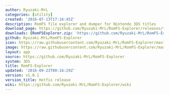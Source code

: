 ```yaml
---
author: Ryuzaki-MrL
categories: [utility]
created: '2016-07-13T17:16:45Z'
description: RomFS file explorer and dumper for Nintendo 3DS titles
download_page: https://github.com/Ryuzaki-MrL/RomFS-Explorer/releases/tag/v1.0.1
downloads: {RomFSExplorer.zip: 'https://github.com/Ryuzaki-MrL/RomFS-Explorer/releases/download/v1.0.1/RomFSExplorer.zip'}
github: Ryuzaki-MrL/RomFS-Explorer
icon: https://raw.githubusercontent.com/Ryuzaki-MrL/RomFS-Explorer/master/meta/icon.png
image: https://raw.githubusercontent.com/Ryuzaki-MrL/RomFS-Explorer/master/meta/banner.png
layout: app
source: https://github.com/Ryuzaki-MrL/RomFS-Explorer
system: 3DS
title: RomFS-Explorer
updated: '2016-09-23T00:16:29Z'
version: v1.0.1
version_title: Hotfix release
wiki: https://github.com/Ryuzaki-MrL/RomFS-Explorer/wiki
---
```

